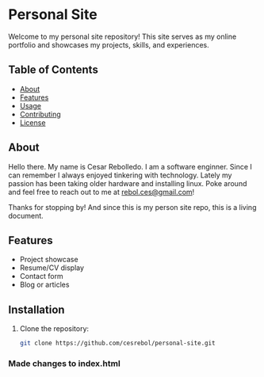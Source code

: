 # Personal Site

Welcome to my personal site repository! This site serves as my online portfolio and showcases my projects, skills, and experiences.

## Table of Contents

- [About](#about)
- [Features](#features)
- [Usage](#usage)
- [Contributing](#contributing)
- [License](#license)

## About

Hello there. My name is Cesar Rebolledo. I am a software enginner. Since I can remember I always enjoyed tinkering with technology. Lately my passion has been taking older hardware and installing linux. Poke around and feel free to reach out to me at rebol.ces@gmail.com!

Thanks for stopping by! And since this is my person site repo, this is a living document. 


## Features

- Project showcase
- Resume/CV display
- Contact form
- Blog or articles

## Installation

1. Clone the repository:
   ```bash
   git clone https://github.com/cesrebol/personal-site.git

### Made changes to index.html 
